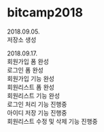 # bitcamp2018

2018.09.05. <br>
저장소 생성 <br>

2018.09.17. <br>
회원가입 폼 완성 <br>
로그인 폼 완성 <br>
회원가입 기능 완성 <br>
회원리스트 폼 완성 <br>
회원리스트 기능 완성 <br>
로그인 처리 기능 진행중 <br>
아이디 저장 기능 진행중 <br>
회원리스트 수정 및 삭제 기능 진행중 <br>

